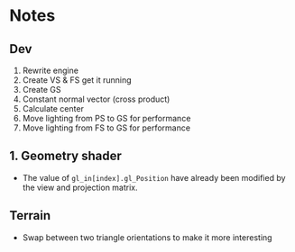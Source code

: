 # Notes

## Dev
1. Rewrite engine
2. Create VS & FS get it running
3. Create GS 
4. Constant normal vector (cross product)
5. Calculate center
6. Move lighting from PS to GS for performance
7. Move lighting from FS to GS for performance


## 1. Geometry shader
* The value of `gl_in[index].gl_Position` have already been modified by the view and projection matrix.

## Terrain
* Swap between two triangle orientations to make it more interesting